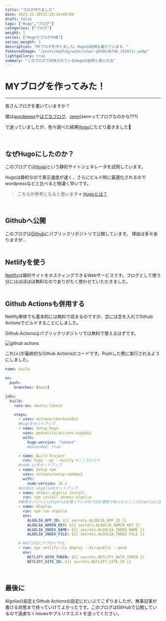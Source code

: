 ```yaml
---
title: "ブログ作りました"
date: 2021-12-18T21:23:24+09:00
draft: false
tags: ["Hugo","ブログ"]
categories: ["ブログ"]
weight: 1
series: ["Hugoでブログ作成"]
series_weight: 1
description: "MYブログを作りました。Hugoの説明も載せています。"
featuredImage: "/posts/myblog/watercolor-gb59e36f4b_1920(1).webp"
lightgallery: true
summary: "このブログで試用されているHugoの説明と導入方法"
---
```

# MYブログを作ってみた！
---
皆さんブログを書いていますか？

僕は[wordpress](https://wordpress.com/ja/)や[はてなブログ](https://hatenablog.com/guide)、[zenn](https://zenn.dev/about)(zennってブログなのかな???)

で迷っていましたが、色々調べた結果[Hugo](https://gohugo.io/)にたどり着きました:clap:

<br />

## なぜHugoにしたのか？
このブログでは[Hugo](https://gohugo.io/)という静的サイトジェネレータを試用しています。

Hugoは静的なので表示速度が速く、さらにビルド時に最適化されるのでwordpressなどと比べると物凄く早いです。

>こちらが参考になると思います⇒
[Hugoとは？](http://www.study-hugo.com/basic/whats-hugo/)

<br />

## Githubへ公開
このブログは[Github](https://github.com/kzt-wt/My-blog)にパブリックリポジトリで公開しています。
理由は多々ありますが...
<br />
<br />
## Netlifyを使う
[Netlify](https://www.netlify.com/)は静的サイトをホスティングできるWebサービスです。ブログとして使う分にはほぼほぼ無料なのでありがたく使わせていただきました。
<br />
<br />
## Github Actionsも併用する
Netlify単体でも基本的には無料で収まるのですが、念には念を入れてGithub Actionsでビルドすることにしました。

Github Actionsはパブリックリポジトリでは無料で使えるはずです。

![github actions](https://user-images.githubusercontent.com/87252429/147384859-22cc80f2-ca23-4638-8abb-7537cf868419.png)

これ(↓)が最終的なGithub Actionsのコードです。Pushした際に実行されるようにしました。
``` yml
name: build

on:
  push:
    branches: [main]

jobs:
  build:
    runs-on: ubuntu-latest

    steps:
      - uses: actions/checkout@v2
      #Hugoをセットアップ
      - name: Setup Hugo
        uses: peaceiris/actions-hugo@v2
        with:
          hugo-version: "latest"
          #extended: true

      - name: Build Project
        run: hugo --gc --minify #ここでビルド
      #node.jsをセットアップ
      - name: Setup npm
        uses: actions/setup-node@v2
        with:
          node-version: 16.x
      #atomic-algoliaをセットアップ
      - name: atomic-algolia install
        run: npm install atomic-algolia
      #検索エンジンににalgoliaを使っているので何か更新があったらここでalgoliaに送信する。
      - name: Algolia
        run: npm run algolia
        env:
          ALGOLIA_APP_ID: ${{ secrets.ALGOLIA_APP_ID }}
          ALGOLIA_ADMIN_KEY: ${{ secrets.ALGOLIA_ADMIN_KEY }}
          ALGOLIA_INDEX_NAME: ${{ secrets.ALGOLIA_INDEX_NAME }}
          ALGOLIA_INDEX_FILE: ${{ secrets.ALGOLIA_INDEX_FILE }}

      # Netlifyにデプロイする。
      - run: npx netlify-cli deploy --dir=public --prod
        env:
          NETLIFY_AUTH_TOKEN: ${{ secrets.NETLIFY_AUTH_TOKEN }}
          NETLIFY_SITE_ID: ${{ secrets.NETLIFY_SITE_ID }}

```
<br />

## 最後に
Algoliaの設定とGithub Actionsの設定にだいぶてこずりましたが、無事記事が書ける状態まで持っていけてよかったです。このブログはGitHubで公開しているので遠慮なくissuesやプルリクエストを送ってください。